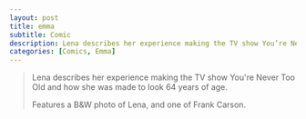 ```yaml
---
layout: post
title: emma
subtitle: Comic
description: Lena describes her experience making the TV show You’re Never Too Old and how she was made to look 64 years of age.
categories: [Comics, Emma]
---
```


> Lena describes her experience making the TV show You're Never Too Old and how she was made to look 64 years of age.
>
> Features a B&W photo of Lena, and one of Frank Carson.
